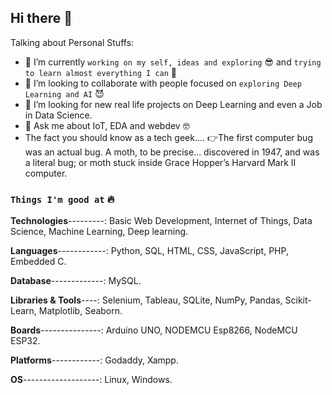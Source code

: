 ## Hi there 👋


Talking about Personal Stuffs:

- 🔭 I’m currently `working on my self, ideas and exploring` 😎 and `trying to learn almost everything I can` 🤣
- 👯 I’m looking to collaborate with people focused on `exploring Deep Learning and AI`  😈
- 🤔 I’m looking for new real life projects on Deep Learning and even a Job in Data Science.
- 💬 Ask me about IoT, EDA and webdev 🤓
- The fact you should know as a tech geek....
  👉The first computer bug was an actual bug. A moth, to be precise... discovered in 1947, and was a literal bug; or moth stuck inside Grace Hopper’s Harvard Mark II computer.

### `Things I'm good at` 🔥

**Technologies**---------: Basic Web Development, Internet of Things, Data Science, Machine Learning, Deep learning.

**Languages**------------: Python, SQL, HTML, CSS, JavaScript, PHP, Embedded C.

**Database**-------------: MySQL.

**Libraries & Tools**----: Selenium, Tableau, SQLite, NumPy, Pandas, Scikit-Learn, Matplotlib, Seaborn.

**Boards**---------------: Arduino UNO, NODEMCU Esp8266, NodeMCU ESP32. 

**Platforms**------------: Godaddy, Xampp.

**OS**-------------------: Linux, Windows.




